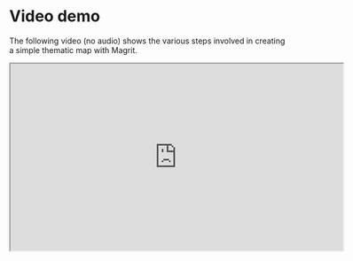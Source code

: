 # Video demo

The following video (no audio) shows the various steps involved in creating a simple thematic map with Magrit.

<iframe width="600" height="338" src="https://www.canal-u.tv/chaines/riate/embed/155653?t=0" allowfullscreen></iframe>
